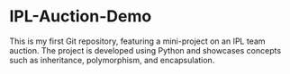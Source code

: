 # IPL-Auction-Demo
This is my first Git repository, featuring a mini-project on an IPL team auction. The project is developed using Python and showcases concepts such as inheritance, polymorphism, and encapsulation.
